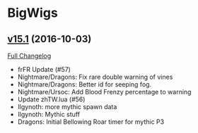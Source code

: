 # BigWigs

## [v15.1](https://github.com/BigWigsMods/BigWigs/tree/v15.1) (2016-10-03) [](#top)
[Full Changelog](https://github.com/BigWigsMods/BigWigs/compare/v15...v15.1)

-   frFR Update (#57)  
-   Nightmare/Dragons: Fix rare double warning of vines  
-   Nightmare/Dragons: Better id for seeping fog.  
-   Nightmare/Ursoc: Add Blood Frenzy percentage to warning  
-   Update zhTW.lua (#56)  
-   Ilgynoth: more mythic spawn data  
-   Ilgynoth: Mythic stuff  
-   Dragons: Initial Bellowing Roar timer for mythic P3  
